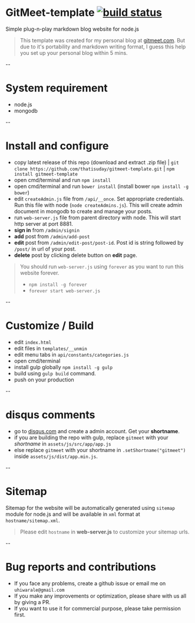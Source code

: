# GitMeet-template [![build status](https://travis-ci.org/thatisuday/gitmeet-template.svg?branch=master)](https://travis-ci.org/thatisuday/gitmeet-template)
Simple plug-n-play markdown blog website for node.js

> This template was created for my personal blog at [gitmeet.com](http://gitmeet.com). But due to it's portability and markdown writing format, I guess this help you set up your personal blog within 5 mins.

--

# System requirement
- node.js
- mongodb

--

# Install and configure
- copy latest release of this repo (download and extract .zip file) | `git clone https://github.com/thatisuday/gitmeet-template.git` | `npm install gitmeet-template`
- open cmd/terminal and run `npm install`
- open cmd/terminal and run `bower install` (install bower `npm install -g bower`) 
- edit `createAdmin.js` file from `/api/__once`. Set appropriate credentials. Run this file with node (`node createAdmins.js`). This will create admin document in mongodb to create and manage your posts.
- run `web-server.js` file from parent directory with node. This will start http server at port 8881.
- **sign in** from `/admin/signin`
- **add** post from `/admin/add-post`
- **edit** post from `/admin/edit-post/post-id`. Post id is string followed by `/post/` in url of your post.
- **delete** post by clicking delete button on **edit** page.

> You should run `web-server.js` using `forever` as you want to run this website forever.
> - `npm install -g forever`
> - `forever start web-server.js`

--

# Customize / Build
-  edit `index.html`
-  edit files in `templates/__unmin`
-  edit menu tabs in `api/constants/categories.js`
-  open cmd/terminal 
-  install gulp globally `npm install -g gulp`
-  build using `gulp build` command.
-  push on your production

--

# disqus comments
- go to [disqus.com](disqus.com) and create a admin account. Get your **shortname**.
- if you are building the repo with gulp, replace `gitmeet` with your *shortname* in `assets/js/src/app/app.js`
- else replace `gitmeet` with your shortname in `.setShortname("gitmeet")` inside `assets/js/dist/app.min.js`.

-- 

# Sitemap
Sitemap for the website will be automatically generated using `sitemap` module for node.js and will be available in `xml` format at `hostname/sitemap.xml`.

> Please edit `hostname` in **web-server.js** to customize your sitemap urls.

-- 

# Bug reports and contributions
- If you face any problems, create a github issue or email me on `uhiwarale@gmail.com`
- If you make any improvements or optimization, please share with us all by giving a PR.
- If you want to use it for commercial purpose, please take permission first.

